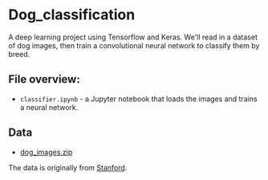 # Dog_classification
A deep learning project using Tensorflow and Keras.  We'll read in a dataset of dog images, then train a convolutional neural network to classify them by breed.


## File overview:

* `classifier.ipynb` - a Jupyter notebook that loads the images and trains a neural network.

## Data

* [dog_images.zip](https://drive.google.com/uc?export=download&id=1sj62C-9WKD09-8iYSeEvXmAGQoY2oFFQ) 

The data is originally from [Stanford](http://vision.stanford.edu/aditya86/ImageNetDogs/).
